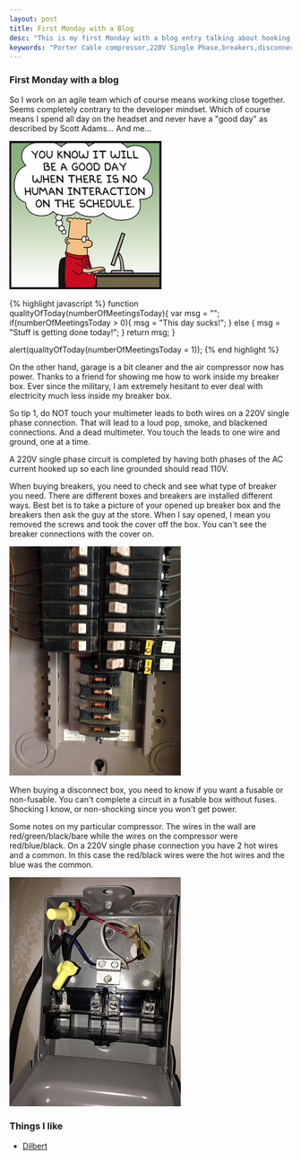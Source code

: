 ```yaml
---
layout: post
title: First Monday with a Blog
desc: "This is my first Monday with a blog entry talking about hooking up a used Porter Cable compressor to a 220V single phase power connection."
keywords: "Porter Cable compressor,220V Single Phase,breakers,disconnect box"
---
```

### First Monday with a blog

So I work on an agile team which of course means working close together.  Seems completely contrary to the developer mindset.  Which of course means I spend all day on the headset and never have a "good day" as described by Scott Adams...  And me...

![alt text](../images/GoodDay.png "A good day")

{% highlight javascript %} 
function qualityOfToday(numberOfMeetingsToday){
	var msg = "";
	if(numberOfMeetingsToday > 0){
		msg = "This day sucks!";
	} else {
		msg = "Stuff is getting done today!";
	}
	return msg;
}

alert(qualityOfToday(numberOfMeetingsToday = 1));
{% end highlight %}

On the other hand, garage is a bit cleaner and the air compressor now has power.  Thanks to a friend for showing me how to work inside my breaker box.  Ever since the military, I am extremely hesitant to ever deal with electricity much less inside my breaker box.

So tip 1, do NOT touch your multimeter leads to both wires on a 220V single phase connection.  That will lead to a loud pop, smoke, and blackened connections.  And a dead multimeter.  You touch the leads to one wire and ground, one at a time.

A 220V single phase circuit is completed by having both phases of the AC current hooked up so each line grounded should read 110V.

When buying breakers, you need to check and see what type of breaker you need.  There are different boxes and breakers are installed different ways.  Best bet is to take a picture of your opened up breaker box and the breakers then ask the guy at the store.  When I say opened, I mean you removed the screws and took the cover off the box.  You can't see the breaker connections with the cover on.

![alt text](../images/OpenBreakerBox.png "An opened up breaker box")

When buying a disconnect box, you need to know if you want a fusable or non-fusable.  You can't complete a circuit in a fusable box without fuses.  Shocking I know, or non-shocking since you won't get power.

Some notes on my particular compressor.  The wires in the wall are red/green/black/bare while the wires on the compressor were red/blue/black.  On a 220V single phase connection you have 2 hot wires and a common.  In this case the red/black wires were the hot wires and the blue was the common.

![alt text](../images/WireConnections.png "Compressor power hookup")

### Things I like

+ [Dilbert](http://dilbert.com/ "Dilbert.com")